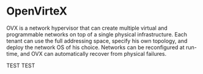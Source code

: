 OpenVirteX
==========


OVX is a network hypervisor that can create multiple virtual and programmable networks on top of a single physical infrastructure. Each tenant can use the full addressing space, specify his own topology, and deploy the network OS of his choice. Networks can be reconfigured at run-time, and OVX can automatically recover from physical failures.


TEST TEST
